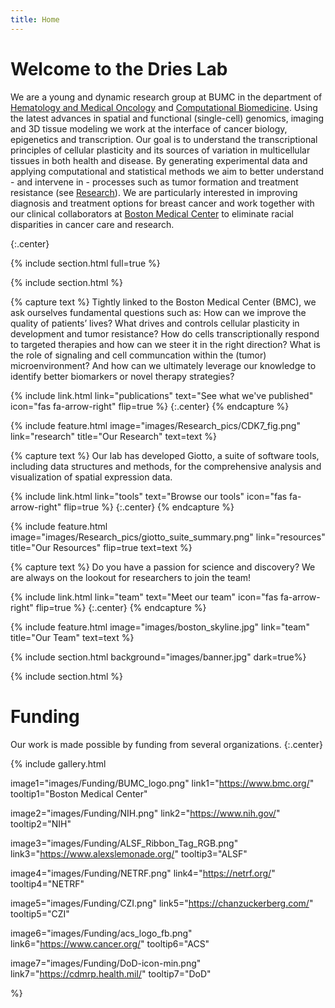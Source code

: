 ```yaml
---
title: Home
---
```


# Welcome to the Dries Lab

We are a young and dynamic research group at BUMC in the department of [Hematology and Medical Oncology](https://www.bumc.bu.edu/hematology/) and [Computational Biomedicine](https://www.bumc.bu.edu/compbiomed/). Using the latest advances in spatial and functional (single-cell) genomics, imaging and 3D tissue modeling we work at the interface of cancer biology, epigenetics and transcription. Our goal is to understand the transcriptional principles of cellular plasticity and its sources of variation in multicellular tissues in both health and disease. By generating experimental data and applying computational and statistical methods we aim to better understand - and intervene in - processes such as tumor formation and treatment resistance (see [Research](https://emmakelley.github.io/testsite/research/)). We are particularly interested in improving diagnosis and treatment options for breast cancer and work together with our clinical collaborators at [Boston Medical Center](https://www.bmc.org/) to eliminate racial disparities in cancer care and research.

{:.center}

{% include section.html full=true %}

{% include section.html %}


{% capture text %}
Tightly linked to the Boston Medical Center (BMC), we ask ourselves fundamental questions such as: How can we improve the quality of patients’ lives? What drives and controls cellular plasticity in development and tumor resistance? How do cells transcriptionally respond to targeted therapies and how can we steer it in the right direction? What is the role of signaling and cell communcation within the (tumor) microenvironment? And how can we ultimately leverage our knowledge to identify better biomarkers or novel therapy strategies?

{%
  include link.html
  link="publications"
  text="See what we've published"
  icon="fas fa-arrow-right"
  flip=true
%}
{:.center}
{% endcapture %}

{%
  include feature.html
  image="images/Research_pics/CDK7_fig.png"
  link="research"
  title="Our Research"
  text=text
%}

{% capture text %}
Our lab has developed Giotto, a suite of software tools, including data structures and methods, for the comprehensive analysis and visualization of spatial expression data.

{%
  include link.html
  link="tools"
  text="Browse our tools"
  icon="fas fa-arrow-right"
  flip=true
%}
{:.center}
{% endcapture %}

{%
  include feature.html
  image="images/Research_pics/giotto_suite_summary.png"
  link="resources"
  title="Our Resources"
  flip=true
  text=text
%}

{% capture text %}
Do you have a passion for science and discovery? We are always on the lookout for researchers to join the team!

{%
  include link.html
  link="team"
  text="Meet our team"
  icon="fas fa-arrow-right"
  flip=true
%}
{:.center}
{% endcapture %}

{%
  include feature.html
  image="images/boston_skyline.jpg"
  link="team"
  title="Our Team"
  text=text
%}




{% include section.html background="images/banner.jpg" dark=true%}

{% include section.html %}

# Funding

Our work is made possible by funding from several organizations.
{:.center}

{%
  include gallery.html

  image1="images/Funding/BUMC_logo.png"
  link1="https://www.bmc.org/"
  tooltip1="Boston Medical Center"

  image2="images/Funding/NIH.png"
  link2="https://www.nih.gov/"
  tooltip2="NIH"
  
  image3="images/Funding/ALSF_Ribbon_Tag_RGB.png"
  link3="https://www.alexslemonade.org/"
  tooltip3="ALSF"
  
  image4="images/Funding/NETRF.png"
  link4="https://netrf.org/"
  tooltip4="NETRF"
  
  image5="images/Funding/CZI.png"
  link5="https://chanzuckerberg.com/"
  tooltip5="CZI"

  image6="images/Funding/acs_logo_fb.png"
  link6="https://www.cancer.org/"
  tooltip6="ACS"

  image7="images/Funding/DoD-icon-min.png"
  link7="https://cdmrp.health.mil/"
  tooltip7="DoD"

%}



